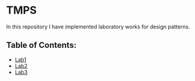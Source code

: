 # TMPS

In this repository I have implemented laboratory works for design patterns.

## Table of Contents:

- [Lab1](Lab1.md)
- [Lab2](Lab2.md)
- [Lab3](Lab3.md)
